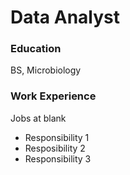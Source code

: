# Data Analyst

### Education
BS, Microbiology

### Work Experience
Jobs at blank
- Responsibility 1
- Resposibility 2
- Responsibility 3
